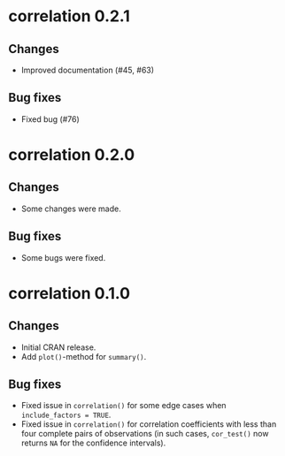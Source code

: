 # correlation 0.2.1

## Changes

- Improved documentation (#45, #63)

## Bug fixes

- Fixed bug (#76)

# correlation 0.2.0

## Changes

- Some changes were made.

## Bug fixes

- Some bugs were fixed.

# correlation 0.1.0

## Changes

- Initial CRAN release.
- Add `plot()`-method for `summary()`.

## Bug fixes

- Fixed issue in `correlation()` for some edge cases when `include_factors = TRUE`.
- Fixed issue in `correlation()` for correlation coefficients with less than four complete pairs of observations (in such cases, `cor_test()` now returns `NA` for the confidence intervals).
